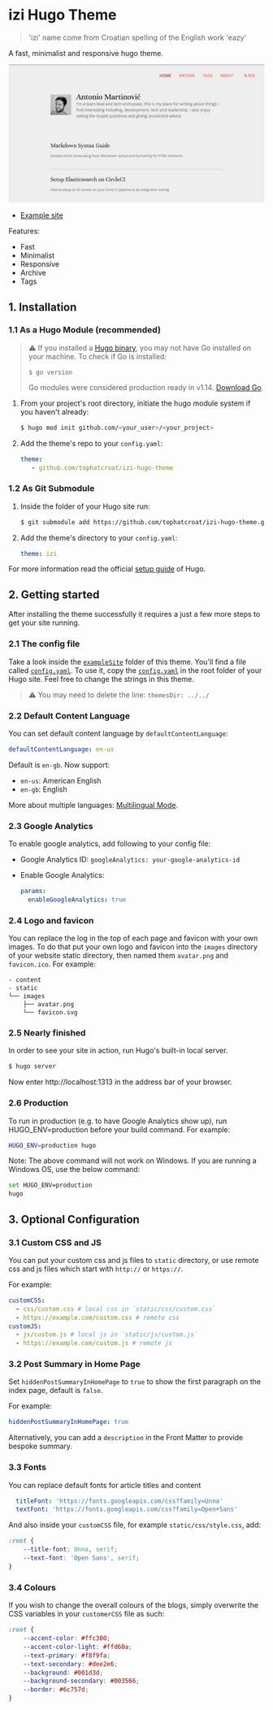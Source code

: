 # izi Hugo Theme

> 'izi' name come from Croatian spelling of the English work 'eazy'

A fast, minimalist and responsive hugo theme.

![./images/screenshot.png](https://raw.githubusercontent.com/tophatcroat/izi-hugo-theme/master/images/screenshot.png)

- [Example site](https://martinovic.blog)

Features:

- Fast
- Minimalist
- Responsive
- Archive
- Tags


## 1. Installation


### 1.1 As a Hugo Module (recommended)

> ⚠️ If you installed a [Hugo binary](https://gohugo.io/getting-started/installing/#binary-cross-platform),
> you may not have Go installed on your machine. To check if Go is installed:
> ```
> $ go version
> ```
>  Go modules were considered production ready in v1.14. [Download Go](https://golang.org/dl/).

1. From your project's root directory, initiate the hugo module system if you haven't already:

    ```bash
    $ hugo mod init github.com/<your_user>/<your_project>
    ```

2. Add the theme's repo to your `config.yaml`:

    ```yaml
    theme:
       - github.com/tophatcroat/izi-hugo-theme
    ```

### 1.2 As Git Submodule

1. Inside the folder of your Hugo site run:

    ```bash
    $ git submodule add https://github.com/tophatcroat/izi-hugo-theme.git themes/izi
    ```

2. Add the theme's directory to your `config.yaml`:

    ```yaml
   theme: izi
    ```

For more information read the official [setup guide](//gohugo.io/overview/installing/) of Hugo.


## 2. Getting started

After installing the theme successfully it requires a just a few more steps to get your site running.


### 2.1 The config file

Take a look inside the [`exampleSite`](https://github.com/tophatcroat/izi-hugo-theme/tree/master/exampleSite) folder of
this theme. You'll find a file called
[`config.yaml`](https://github.com/tophatcroat/izi-hugo-theme/blob/master/exampleSite/config.yaml).
To use it, copy the [`config.yaml`](https://github.com/tophatcroat/izi-hugo-theme/blob/master/exampleSite/config.yaml)
in the root folder of your Hugo site. Feel free to change the strings in this theme.

> ⚠️ You may need to delete the line: `themesDir: ../../`

### 2.2 Default Content Language

You can set default content language by `defaultContentLanguage`:

```yaml
defaultContentLanguage: en-us
```

Default is `en-gb`. Now support:

- `en-us`: American English
- `en-gb`: English

More about multiple languages: [Multilingual Mode](https://gohugo.io/content-management/multilingual/).

### 2.3 Google Analytics

To enable google analytics, add following to your config file:

- Google Analytics ID: `googleAnalytics: your-google-analytics-id`
- Enable Google Analytics:

    ```yaml
    params:
      enableGoogleAnalytics: true
    ```

### 2.4 Logo and favicon

You can replace the log in the top of each page and favicon with your own images. To do that put your own logo and
favicon into the `images` directory of your website static directory, then named them `avatar.png` and `favicon.ico`.
For example:

```
- content
- static
└── images
    ├── avatar.png
    └── favicon.svg
```

### 2.5 Nearly finished

In order to see your site in action, run Hugo's built-in local server.

```bash
$ hugo server
```

Now enter http://localhost:1313 in the address bar of your browser.

### 2.6 Production

To run in production (e.g. to have Google Analytics show up), run HUGO_ENV=production before your build command.
For example:

```bash
HUGO_ENV=production hugo
```

Note: The above command will not work on Windows. If you are running a Windows OS, use the below command:

```bash
set HUGO_ENV=production
hugo
```


## 3. Optional Configuration

### 3.1 Custom CSS and JS

You can put your custom css and js files to `static` directory, or use remote css and js files which start with
`http://` or `https://`.

For example:

```yaml
customCSS:
  - css/custom.css # local css in `static/css/custom.css`
  - https://example.com/custom.css # remote css
customJS:
  - js/custom.js # local js in `static/js/custom.js`
  - https://example.com/custom.js # remote js
```

### 3.2 Post Summary in Home Page

Set `hiddenPostSummaryInHomePage` to `true` to show the first paragraph on the index page, default is `false`.

For example:

```yaml
hiddenPostSummaryInHomePage: true
```

Alternatively, you can add a `description` in the Front Matter to provide bespoke summary.


### 3.3 Fonts

You can replace default fonts for article titles and content

```yaml
  titleFont: 'https://fonts.googleapis.com/css?family=Unna'
  textFont: 'https://fonts.googleapis.com/css?family=Open+Sans'
```

And also inside your `customCSS` file, for example `static/css/style.css`, add:
```css
:root {
    --title-font: Unna, serif;
    --text-font: 'Open Sans', serif;
}
```

### 3.4 Colours

If you wish to change the overall colours of the blogs, simply overwrite the CSS variables in your `customerCSS` file
as such:
```css
:root {
    --accent-color: #ffc300;
    --accent-color-light: #ffd60a;
    --text-primary: #f8f9fa;
    --text-secondary: #dee2e6;
    --background: #001d3d;
    --background-secondary: #003566;
    --border: #6c757d;
}
```
